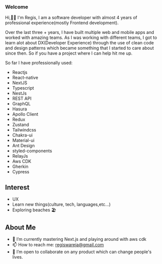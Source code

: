 ### Welcome

Hi,👋🏾 I'm Regis, I am a software developer with almost 4 years of professional experience(mostly Frontend development). 

Over the last three + years, I have built multiple web and mobile apps and worked with amazing teams. As I was working with different teams, I got to learn alot about DX(Developer Experience) through the use of clean code and design patterns which became something that I started to care about since then. So if you have a project where I can help hit me up.

So far I have professionally used:
- Reactjs
- React-native
- NextJS
- Typescript
- NestJs
- REST API
- GraphQL
- Hasura
- Apollo Client
- Redux
- Zustand
- Tailwindcss
- Chakra-ui
- Material-ui
- Ant Design
- styled-components
- RelayJs
- Aws CDK
- Gherkin
- Cypress

## Interest
- UX
- Learn new things(culture, tech, languages,etc...)
- Exploring beaches 🏖


## About Me

- 🌱 I’m currently mastering Next.js and playing around with aws cdk
- 📫 How to reach me: regiswareja@gmail.com
- 👯 I’m open to collaborate on any product which can change people's lives.

<!--
**regisBafutwabo/regisbafutwabo** is a ✨ _special_ ✨ repository because its `README.md` (this file) appears on your GitHub profile.

Here are some ideas to get you started:

- 🔭 I’m currently working on ...
- 🌱 I’m currently learning ...
- 👯 I’m looking to collaborate on ...
- 🤔 I’m looking for help with ...
- 💬 Ask me about ...
- 📫 How to reach me: ...
- 😄 Pronouns: ...
- ⚡ Fun fact: ...
-->
